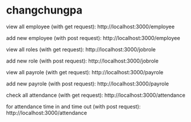 # changchungpa
view all employee (with get request):
http://localhost:3000/employee

add new employee (with post request):
http://localhost:3000/employee

view all roles (with get request):
http://localhost:3000/jobrole

add new role (with post request):
http://localhost:3000/jobrole

view all payrole (with get request):
http://localhost:3000/payrole

add new payrole (with post request):
http://localhost:3000/payrole

check all attendance (with get request):
http://localhost:3000/attendance

for attendance time in and time out (with post request):
http://localhost:3000/attendance
